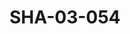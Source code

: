 ---
pid: SHA-03-054
title: SHA-03-054
language: en
original_label: 
rights: Sharhabil Ahmed
location_of_original: Sharhabil Ahmed
photographer_or_studio: 
scanned_from: photograph 8.9 by 13.9
_date: 1964-1965
location: Khartoum
description: Sharhabil Ahmed
additional_notes: 
permission_display: 'yes'
on_server: 'no'
on_website: 'no'
permalink: /photopages/en/SHA-03-054.html
layout: photo-page
---